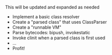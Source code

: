 This will be updated and expanded as needed

+ Implement a basic class resolver
+ Create a "parsed class" that uses ClassParser
+ Create a "runnable VM"
+ Parse bytecodes: bipush, invokestatic
+ Invoke clinit when a parsed class is first used
+ ...
+ Profit!

